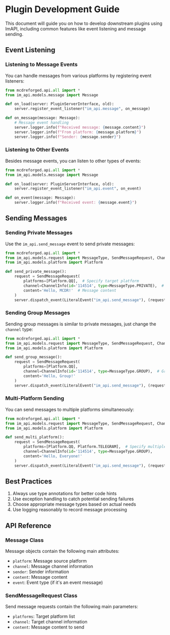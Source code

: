# Plugin Development Guide

This document will guide you on how to develop downstream plugins using ImAPI, including common features like event listening and message sending.

## Event Listening

### Listening to Message Events

You can handle messages from various platforms by registering event listeners:

```python
from mcdreforged.api.all import *
from im_api.models.message import Message

def on_load(server: PluginServerInterface, old):
    server.register_event_listener("im_api.message", on_message)

def on_message(message: Message):
    # Message event handling
    server.logger.info(f"Received message: {message.content}")
    server.logger.info(f"From platform: {message.platform}")
    server.logger.info(f"Sender: {message.sender}")
```

### Listening to Other Events

Besides message events, you can listen to other types of events:

```python
from mcdreforged.api.all import *
from im_api.models.message import Message

def on_load(server: PluginServerInterface, old):
    server.register_event_listener("im_api.event", on_event)

def on_event(message: Message):
    server.logger.info(f"Received event: {message.event}")
```

## Sending Messages

### Sending Private Messages

Use the `im_api.send_message` event to send private messages:

```python
from mcdreforged.api.all import *
from im_api.models.request import MessageType, SendMessageRequest, ChannelInfo
from im_api.models.platform import Platform

def send_private_message():
    request = SendMessageRequest(
        platforms=[Platform.QQ],  # Specify target platform
        channel=ChannelInfo(id='114514', type=MessageType.PRIVATE),  # Private chat target
        content='Hello, MCDR!'  # Message content
    )
    server.dispatch_event(LiteralEvent("im_api.send_message"), (request,))
```

### Sending Group Messages

Sending group messages is similar to private messages, just change the `channel` type:

```python
from mcdreforged.api.all import *
from im_api.models.request import MessageType, SendMessageRequest, ChannelInfo
from im_api.models.platform import Platform

def send_group_message():
    request = SendMessageRequest(
        platforms=[Platform.QQ],
        channel=ChannelInfo(id='114514', type=MessageType.GROUP),  # Group chat target
        content='Hello, Group!'
    )
    server.dispatch_event(LiteralEvent("im_api.send_message"), (request,))
```

### Multi-Platform Sending

You can send messages to multiple platforms simultaneously:

```python
from mcdreforged.api.all import *
from im_api.models.request import MessageType, SendMessageRequest, ChannelInfo
from im_api.models.platform import Platform

def send_multi_platform():
    request = SendMessageRequest(
        platforms=[Platform.QQ, Platform.TELEGRAM],  # Specify multiple platforms
        channel=ChannelInfo(id='114514', type=MessageType.GROUP),
        content='Hello, Everyone!'
    )
    server.dispatch_event(LiteralEvent("im_api.send_message"), (request,))
```

## Best Practices

1. Always use type annotations for better code hints
2. Use exception handling to catch potential sending failures
3. Choose appropriate message types based on actual needs
4. Use logging reasonably to record message processing

## API Reference

### Message Class

Message objects contain the following main attributes:

- `platform`: Message source platform
- `channel`: Message channel information
- `sender`: Sender information
- `content`: Message content
- `event`: Event type (if it's an event message)

### SendMessageRequest Class

Send message requests contain the following main parameters:

- `platforms`: Target platform list
- `channel`: Target channel information
- `content`: Message content to send